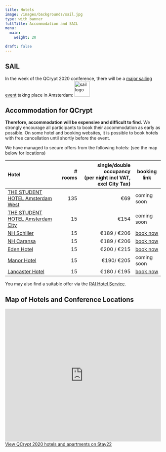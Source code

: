 ```yaml
---
title: Hotels
image: /images/backgrounds/sail.jpg
type: with_banner
fullTitle: Accommodation and SAIL
menu:
  main:
    weight: 20

draft: false
---
```


## SAIL
In the week of the QCrypt 2020 conference, there will be a [major sailing event](https://en.wikipedia.org/wiki/SAIL_Amsterdam) taking place in Amsterdam:
<a href="https://www.sail.nl/" target="_blank">
<img src="/images/logos/sail.png" alt="sail logo" height="50"/>
</a>

## Accommodation for QCrypt
**Therefore, accommodation will be expensive and difficult to find.**
We strongly encourage all participants to book their accommodation as early as possible. On some hotel and booking websites, it is possible to book hotels with free cancellation until shortly before the event.

We have managed to secure offers from the following hotels:
(see the map below for locations)

| Hotel | # rooms| single/double occupancy <br> (per night incl VAT, excl City Tax) | booking link|
|:----|---:|---:|---|
|<a href="https://www.thestudenthotel.com/amsterdam-west/hotel/" target="_blank">THE STUDENT HOTEL Amsterdam West</a> | 135 | €69 | coming soon |
|<a href="https://www.thestudenthotel.com/amsterdam-city/" target="_blank">THE STUDENT HOTEL Amsterdam City</a> | 15 | €154 | coming soon |
|<a href="https://www.nh-hotels.nl/hotel/nh-amsterdam-schiller" target="_blank">NH Schiller</a> | 15 | €189 / €206| <a href="https://www.nh-hotels.com/event/10-to-14-august-2020--amsterdam--the-netherlands" target="_blank">book now</a> |
|<a href="https://www.nh-hotels.nl/hotel/nh-amsterdam-caransa" target="_blank">NH Caransa</a> | 15 | €189 / €206| <a href="https://www.nh-hotels.com/event/10-to-14-august-2020-amsterdam-the-netherlands" target="_blank">book now</a> |
|<a href="https://www.edenhotelamsterdam.com/en/" target="_blank">Eden Hotel</a> | 15 | €200 / €215 | <a href="https://gc.synxis.com/rez.aspx?Hotel=51167&Chain=12113&group=GRPQCrypt" target="_blank">book now</a> |
|<a href="https://www.themanorhotelamsterdam.com/en/" target="_blank">Manor Hotel</a> | 15 | €190/ €205 | coming soon |
|<a href="https://www.thelancasterhotelamsterdam.com/en/" target="_blank">Lancaster Hotel</a> | 15 | €180 / €195 | <a href="https://gc.synxis.com/rez.aspx?Hotel=51168&Chain=12113&arrive=8/9/2020&depart=8/14/2020&adult=1&child=0&group=GRPQCrypt" target="_blank">book now</a> |

You may also find a suitable offer via the <a href="https://book.raihotelservices.com/EventPortal/Information/QC20/HOTEL.aspx" target="_blank">RAI Hotel Service</a>.


## Map of Hotels and Conference Locations
<iframe id="stay22-widget" width="100%" height="428" src="https://www.stay22.com/embed/qcrypt-2020?checkin=08%2F09%2F2020&checkout=08%2F14%2F2020&adults=1&children=0&infants=0&rooms=1&minstarrating=&minguestrating=&min=0&max=1000&showhotels=false&showairbnbs=false&showothers=false&nelat=52.38345819757866&nelng=4.967708587646484&swlat=52.34509293172709&swlng=4.856128692626954&zoom=13" frameborder="0">
</iframe> <div><a href="https://www.stay22.com/events/qcrypt-2020" target="_blank">View QCrypt 2020 hotels and apartments on Stay22</a></div>
